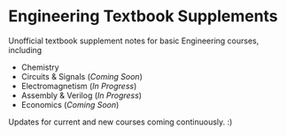# Engineering Textbook Supplements



Unofficial textbook supplement notes for basic Engineering courses, including
 - Chemistry
 - Circuits & Signals (*Coming Soon*)
 - Electromagnetism (*In Progress*)
 - Assembly & Verilog  (*In Progress*)
 - Economics (*Coming Soon*)

 Updates for current and new courses coming continuously. :)
